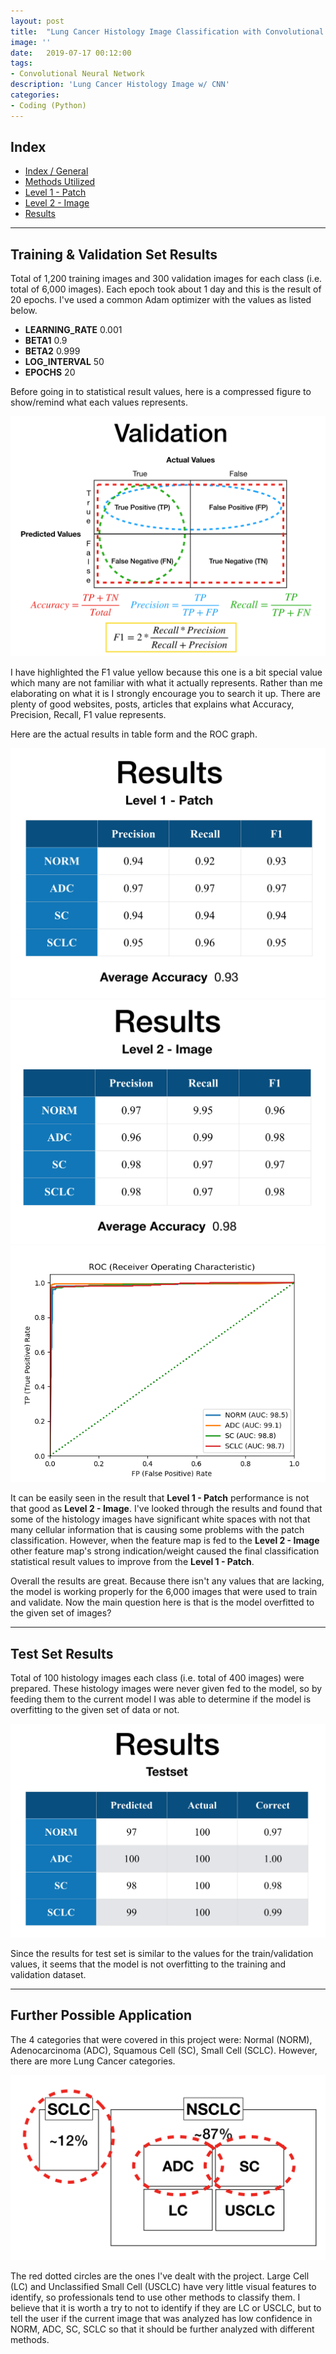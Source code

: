 ```yaml
---
layout: post
title:  "Lung Cancer Histology Image Classification with Convolutional Neural Network (Result)"
image: ''
date:   2019-07-17 00:12:00
tags:
- Convolutional Neural Network
description: 'Lung Cancer Histology Image w/ CNN'
categories:
- Coding (Python)
---
```


## Index

* [Index / General](https://jinwooooo.github.io/jinwooooo-blog/lung-cancer-histology-image-classifcation-with-cnn-(index-general)/)
* [Methods Utilized](https://jinwooooo.github.io/jinwooooo-blog/lung-cancer-histology-image-classification-with-cnn-(methods-utilized)/)
* [Level 1 - Patch](https://jinwooooo.github.io/jinwooooo-blog/lung-cancer-histology-image-classification-with-cnn-(level-1-patch)/)
* [Level 2 - Image](https://jinwooooo.github.io/jinwooooo-blog/lung-cancer-histology-image-classification-with-cnn-(level-2-image)/)
* [Results](https://jinwooooo.github.io/jinwooooo-blog/lung-cancer-histology-image-classification-with-cnn-(results)/)

---

## Training & Validation Set Results

Total of 1,200 training images and 300 validation images for each class (i.e. total of 6,000 images). Each epoch took about 1 day and this is the result of 20 epochs. I've used a common Adam optimizer with the values as listed below.

* **LEARNING_RATE** 0.001
* **BETA1** 0.9
* **BETA2** 0.999
* **LOG_INTERVAL** 50
* **EPOCHS** 20

Before going in to statistical result values, here is a compressed figure to show/remind what each values represents.

<img src="../uploads/lung-cancer-cnn-stat-value-represent.png">

I have highlighted the F1 value yellow because this one is a bit special value which many are not familiar with what it actually represents. Rather than me elaborating on what it is I strongly encourage you to search it up. There are plenty of good websites, posts, articles that explains what Accuracy, Precision, Recall, F1 value represents.

Here are the actual results in table form and the ROC graph.

<img src="../uploads/lung-cancer-cnn-level-1-result.png">

<img src="../uploads/lung-cancer-cnn-level-2-result.png">

<img src="../uploads/lung-cancer-cnn-roc.png">

It can be easily seen in the result that **Level 1 - Patch** performance is not that good as **Level 2 - Image**. I've looked through the results and found that some of the histology images have significant white spaces with not that many cellular information that is causing some problems with the patch classification. However, when the feature map is fed to the **Level 2 - Image** other feature map's strong indication/weight caused the final classification statistical result values to improve from the **Level 1 - Patch**.

Overall the results are great. Because there isn't any values that are lacking, the model is working properly for the 6,000 images that were used to train and validate. Now the main question here is that is the model overfitted to the given set of images?

---

## Test Set Results

Total of 100 histology images each class (i.e. total of 400 images) were prepared. These histology images were never given fed to the model, so by feeding them to the current model I was able to determine if the model is overfitting to the given set of data or not.

<img src="../uploads/lung-cancer-cnn-test-result.png">

Since the results for test set is similar to the values for the train/validation values, it seems that the model is not overfitting to the training and validation dataset.

---

## Further Possible Application

The 4 categories that were covered in this project were: Normal (NORM), Adenocarcinoma (ADC), Squamous Cell (SC), Small Cell (SCLC). However, there are more Lung Cancer categories.

<img src="../uploads/lung-cancer-cnn-more-categories.png">

The red dotted circles are the ones I've dealt with the project. Large Cell (LC) and Unclassified Small Cell (USCLC) have very little visual features to identify, so professionals tend to use other methods to classify them. I believe that it is worth a try to not to identify if they are LC or USCLC, but to tell the user if the current image that was analyzed has low confidence in NORM, ADC, SC, SCLC so that it should be further analyzed with different methods.
